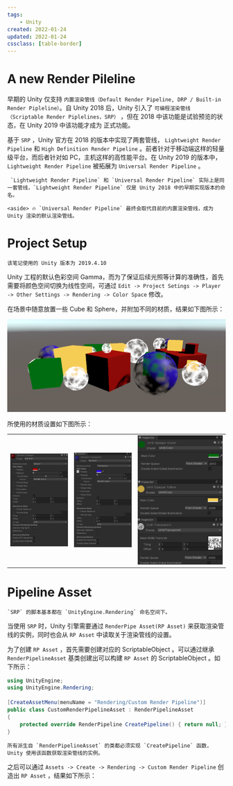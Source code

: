 ```yaml
---
tags:
    - Unity
created: 2022-01-24
updated: 2022-01-24
cssclass: [table-border]
---
```


# A new Render Pileline

早期的 Unity 仅支持 `内置渲染管线（Default Render Pipeline, DRP / Built-in Render Pipleline）`。自 Unity 2018 后，Unity 引入了 `可编程渲染管线（Scriptable Render Piplelines，SRP）` ，但在 2018 中该功能是试验预览的状态，在 Unity 2019 中该功能才成为 正式功能。

基于 `SRP` ，Unity 官方在 2018 的版本中实现了两套管线， `Lightweight Render Pipeline` 和 `High Definition Render Pipeline` 。前者针对于移动端这样的轻量级平台，而后者针对如 PC，主机这样的高性能平台。在 Unity 2019 的版本中， `Lightweight Render Pipeline` 被拓展为 `Universal Render Pipeline` 。

```ad-note
 `Lightweight Render Pipeline` 和 `Universal Render Pipeline` 实际上是同一套管线，`Lightweight Render Pipeline` 仅是 Unity 2018 中的早期实现版本的命名。
```

```ad-tip
<aside> 🔥 `Universal Render Pipeline` 最终会取代目前的内置渲染管线，成为 Unity 渲染的默认渲染管线。
```

# Project Setup

```ad-tip
该笔记使用的 Unity 版本为 2019.4.10
```

Unity 工程的默认色彩空间 Gamma，而为了保证后续光照等计算的准确性，首先需要将颜色空间切换为线性空间，可通过 `Edit -> Project Setings -> Player -> Other Settings -> Rendering -> Color Space` 修改。

在场景中随意放置一些 Cube 和 Sphere，并附加不同的材质，结果如下图所示：

![](assets/Custom%20Render%20Pipeline/Untitled.png)

所使用的材质设置如下图所示：

|                                                         |                                                         |                                                         |
| ------------------------------------------------------- | ------------------------------------------------------- | ------------------------------------------------------- |
| ![](assets/Custom%20Render%20Pipeline/Untitled%201.png) | ![](assets/Custom%20Render%20Pipeline/Untitled%202.png) | ![](assets/Custom%20Render%20Pipeline/image-20220124092928056.png)

# Pipeline Asset

```ad-tip
`SRP` 的脚本基本都在 `UnityEngine.Rendering` 命名空间下。
```

当使用 `SRP` 时，Unity 引擎需要通过 `RenderPipe Asset(RP Asset)` 来获取渲染管线的实例，同时也会从 `RP Asset` 中读取关于渲染管线的设置。

为了创建 `RP Asset` ，首先需要创建对应的 ScriptableObject 。可以通过继承 `RenderPipelineAsset` 基类创建出可以构建 `RP Asset` 的 ScriptableObject 。如下所示：

```csharp
using UnityEngine;
using UnityEngine.Rendering;

[CreateAssetMenu(menuName = "Rendering/Custom Render Pipeline")]
public class CustomRenderPipelineAsset : RenderPipelineAsset
{
    protected override RenderPipeline CreatePipeline() { return null; }
}
```

```ad-note
所有派生自 `RenderPipelineAsset` 的类都必须实现 `CreatePipeline` 函数，Unity 使用该函数获取渲染管线的实例。
```

之后可以通过 `Assets -> Create -> Rendering -> Custom Render Pipeline` 创造出 `RP Asset` ，结果如下所示：